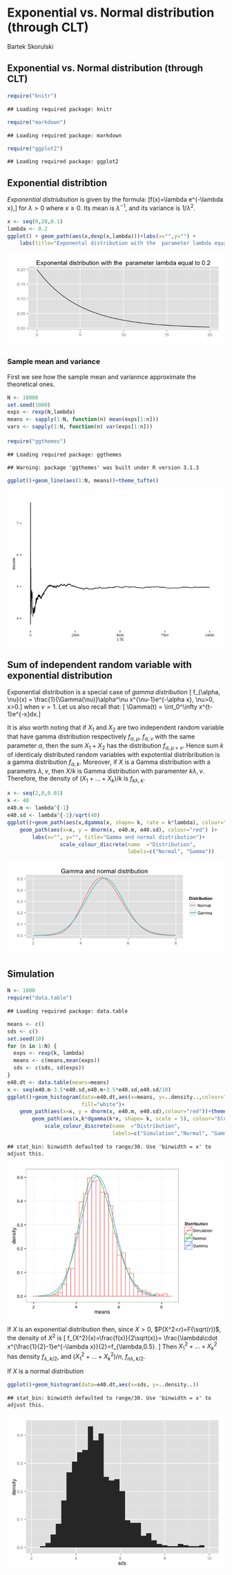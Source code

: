 # Exponential vs. Normal distribution (through CLT)
Bartek Skorulski  

Exponential vs. Normal distribution (through CLT)
-------------------------------------------------


```r
require("knitr")
```

```
## Loading required package: knitr
```

```r
require("markdown")
```

```
## Loading required package: markdown
```

```r
require("ggplot2")
```

```
## Loading required package: ggplot2
```


## Exponential distribtion

_Exponential distriubution_ is given by the formula:
\[f(x)=\lambda e^{-\lambda x},\]
for $\lambda>0$ where $x\geq 0$. Its
mean is $\lambda^{-1}$, and its variance is $1/\lambda^2$. 


```r
x <- seq(0,20,0.1)
lambda <- 0.2
ggplot() + geom_path(aes(x,dexp(x,lambda)))+labs(x="",y="") +
    labs(title="Exponental distribution with the  parameter lambda equal to 0.2")
```

![](exp_files/figure-html/unnamed-chunk-2-1.png) 

### Sample mean and variance

First we see how the sample mean and variannce approximate the
theoretical ones.


```r
N <- 10000
set.seed(1000)
exps <- rexp(N,lambda)
means <- sapply(1:N, function(n) mean(exps[1:n]))
vars <- sapply(1:N, function(n) var(exps[1:n]))

require("ggthemes")
```

```
## Loading required package: ggthemes
```

```
## Warning: package 'ggthemes' was built under R version 3.1.3
```

```r
ggplot()+geom_line(aes(1:N, means))+theme_tufte()
```

![](exp_files/figure-html/unnamed-chunk-3-1.png) 

## Sum of independent random variable with exponential distribution

Exponential distribution is a special case of
_gamma distribution_
\[  f_{\alpha, \nu}(x) = \frac{1}{\Gamma(\nu)}\alpha^\nu x^{\nu-1}e^{-\alpha x}, \nu>0, x>0.\]
when $\nu =1$. Let us also recall that:
\[  \Gamma(t) = \int_0^\infty x^{t-1}e^{-x}dx.\]

It is also worth noting that if $X_1$ and $X_2$ are two independent
random variable
that have gamma distribution respectively $f_{\alpha,\mu}$,
$f_{\alpha,\nu}$ with the same parameter $\alpha$, then
the sum $X_1+X_2$ has the distribution $f_{\alpha,\mu+\nu}$. Hence
sum $k$ of identicaly distributed random variables with expotential
distribribution is a gamma distribution $f_{\alpha, k}$. Moreover, if
$X$ is a Gamma distribution with a parametrs $\lambda, \nu$, then $X/k$ is
Gamma distribution with paramenter $k\lambda, \nu$.
Therefore, the density of $(X_1+\ldots+X_k)/k$ is $f_{k\lambda,k}$.

<!--
     dgamma(x, shape, rate = 1, scale = 1/rate, log = FALSE)

The Gamma distribution with parameters ???shape??? = a and ???scale??? = s
    has density
    
f(x)= 1/(s^a Gamma(a)) x^(a-1) e^-(x/s)

-->

```r
x <- seq(2,8,0.01)
k <- 40
e40.m <- lambda^{-1}
e40.sd <- lambda^{-1}/sqrt(40)
ggplot()+geom_path(aes(x,dgamma(x, shape= k, rate = k*lambda), colour="blue"))+
    geom_path(aes(x=x, y = dnorm(x, e40.m, e40.sd), colour="red") )+
        labs(x="", y="", title="Gamma and normal distribution")+
                 scale_colour_discrete(name  ="Distribution",
                                       labels=c("Normal", "Gamma"))
```

![](exp_files/figure-html/unnamed-chunk-4-1.png) 

## Simulation


```r
N <- 1000
require("data.table")
```

```
## Loading required package: data.table
```

```r
means <- c()
sds <- c()
set.seed(10)
for (n in 1:N) {
  exps <- rexp(k, lambda)
  means <- c(means,mean(exps))
  sds <- c(sds, sd(exps))
}
e40.dt <- data.table(means=means)
x <- seq(e40.m-3.5*e40.sd,e40.m+3.5*e40.sd,e40.sd/10)
ggplot()+geom_histogram(data=e40.dt,aes(x=means, y=..density..,colour="black"),
                        fill="white")+
    geom_path(aes(x=x, y = dnorm(x, e40.m, e40.sd),colour="red"))+theme_bw()+
        geom_path(aes(x,k*dgamma(k*x, shape= k, scale = 5), colour="blue"))+
            scale_colour_discrete(name  ="Distribution",
                                  labels=c("Simulation","Normal", "Gamma"))
```

```
## stat_bin: binwidth defaulted to range/30. Use 'binwidth = x' to adjust this.
```

![](exp_files/figure-html/unnamed-chunk-5-1.png) 

If $X$ is an exponential distribution then, since $X>0$,
$P(X^2<r)=F(\sqrt(r))$, the density of $X^2$ is \[
f_{X^2}(x)=\frac{f(x)}{2\sqrt(x)}=
\frac{\lambda\cdot x^{\frac{1}{2}-1}e^{-\lambda x}}{2}=f_{\lambda,0.5}.
\]
Then $X_1^2+\ldots+X_k^2$ has density $f_{\lambda, k/2}$, and
$(X_1^2+\ldots+X_k^2)/n$, $f_{n\lambda, k/2}$. 

If $X$ is a normal distribution 


```r
ggplot()+geom_histogram(data=e40.dt,aes(x=sds, y=..density..))
```

```
## stat_bin: binwidth defaulted to range/30. Use 'binwidth = x' to adjust this.
```

![](exp_files/figure-html/unnamed-chunk-6-1.png) 

